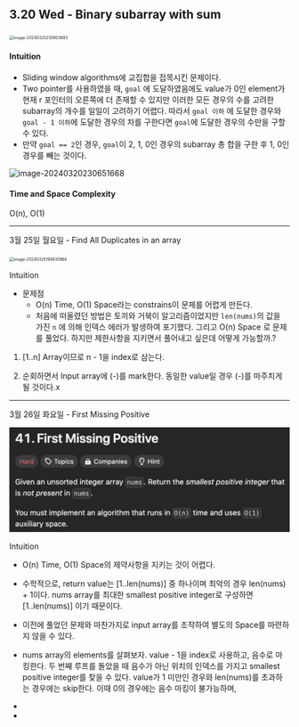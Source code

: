 

## 3.20 Wed - Binary subarray with sum

<img src="/Users/isntsoo/github/LeetCode_everyday/leetcode_editorial/images/image-20240320230603693.png" alt="image-20240320230603693" style="zoom: 50%;" />

#### Intuition

- Sliding window algorithms에 교집합을 접목시킨 문제이다. 
- Two pointer를 사용하였을 때, `goal` 에 도달하였음에도 value가 0인 element가 현재 r 포인터의 오른쪽에 더 존재할 수 있지만 이러한 모든 경우의 수를 고려한 subarray의 개수를 일일이 고려하기 어렵다. 따라서 `goal 이하` 에 도달한 경우와 `goal - 1 이하`에 도달한 경우의 차를 구한다면 `goal`에 도달한 경우의 수만을 구할 수 있다.
- 만약 `goal == 2`인 경우, `goal`이 2, 1, 0인 경우의 subarray 총 합을 구한 후 1, 0인 경우를 빼는 것이다.

![image-20240320230651668](/Users/isntsoo/github/LeetCode_everyday/leetcode_editorial/images/image-20240320230651668.png)

#### Time and Space Complexity

O(n), O(1)



---

3월 25일 월요일 - Find All Duplicates in an array

<img src="/Users/isntsoo/github/LeetCode_everyday/leetcode_editorial/images/image-20240325194935964.png" alt="image-20240325194935964" style="zoom: 50%;" />

Intuition

- 문제점
  - O(n) Time, O(1) Space라는 constrains이 문제를 어렵게 만든다.
  - 처음에 떠올렸던 방법은 토끼와 거북이 알고리즘이었지만 `len(nums)`의 값을 가진 `n` 에 의해 인덱스 에러가 발생하여 포기했다. 그리고  O(n) Space 로 문제를 풀었다. 하지만 제한사항을 지키면서 풀어내고 싶은데 어떻게 가능할까.?

1. [1..n] Array이므로 n - 1을 index로 삼는다. 

2. 순회하면서 Input array에 (-)를 mark한다. 동일한 value일 경우 (-)를 마주치게 될 것이다.x



---

3월 26일 화요일 - First Missing Positive

<img src="images/image-20240326152142131.png" alt="image-20240326152142131" style="zoom:50%;" />

Intuition

- O(n) Time, O(1) Space의 제약사항을 지키는 것이 어렵다.

- 수학적으로, return value는 [1..len(nums)] 중 하나이며 최악의 경우 len(nums) + 1이다. nums array를  최대한 smallest positive integer로 구성하면 [1..len(nums)] 이기 때문이다.
- 이전에 풀었던 문제와 마찬가지로 input array를 조작하여 별도의 Space를 마련하지 않을 수 있다.
- nums array의 elements를 살펴보자.  value - 1을 index로 사용하고, 음수로 마킹한다. 두 번째 루프를 돌았을 때 음수가 아닌 위치의 인덱스를 가지고 smallest positive integer를 찾을 수 있다. value가 1 미만인 경우와 len(nums)를 초과하는 경우에는 skip한다. 이때 0의 경우에는 음수 마킹이 불가능하며, 
- 
- 